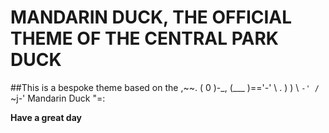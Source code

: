# MANDARIN DUCK, THE OFFICIAL THEME OF THE CENTRAL PARK DUCK

##This is a bespoke theme based on the
      ,~~.
     (  0 )-_,
(\___ )=='-'
 \ .   ) )
  \ `-' /
   `~j-'   Mandarin Duck
     "=:


**Have a great day**
